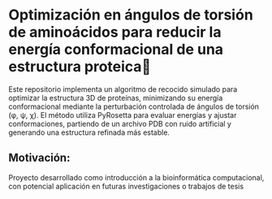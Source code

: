 # Optimización en ángulos de torsión de aminoácidos para reducir la energía conformacional de una estructura proteica🧬
Este repositorio implementa un algoritmo de recocido simulado para optimizar la estructura 3D de proteínas, minimizando su energía conformacional mediante la perturbación controlada de ángulos de torsión (φ, ψ, χ). El método utiliza PyRosetta para evaluar energías y ajustar conformaciones, partiendo de un archivo PDB con ruido artificial y generando una estructura refinada más estable.
## Motivación:
Proyecto desarrollado como introducción a la bioinformática computacional, con potencial aplicación en futuras investigaciones o trabajos de tesis
